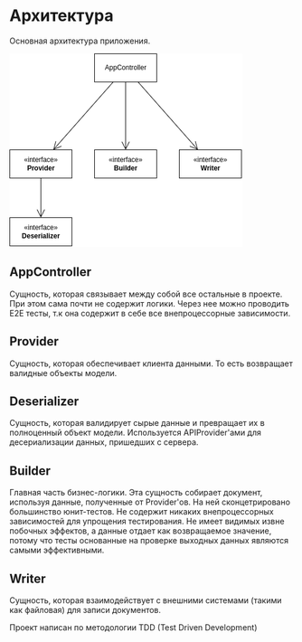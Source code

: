 # Архитектура
Основная архитектура приложения.

![](Architecture.png)

## AppController

Сущность, которая связывает между собой все остальные в проекте. При этом сама почти не содержит логики. Через нее можно проводить E2E тесты, т.к она содержит в себе все внепроцессорные зависимости.

## Provider

Сущность, которая обеспечивает клиента данными. То есть возвращает валидные объекты модели.

## Deserializer

Сущность, которая валидирует сырые данные и превращает их в полноценный объект модели. Используется APIProvider'ами для десериализации данных, пришедших с сервера.

## Builder

Главная часть бизнес-логики. Эта сущность собирает документ, используя данные, полученные от Provider'ов. На ней сконцетрировано большинство юнит-тестов. Не содержит никаких внепроцессорных зависимостей для упрощения тестирования. Не имеет видимых извне побочных эффектов, а данные отдает как возвращаемое значение, потому что тесты основанные на проверке выходных данных являются самыми эффективными.

## Writer

Сущность, которая взаимодействует с внешними системами (такими как файловая) для записи документов.

Проект написан по методологии TDD (Test Driven Development)
